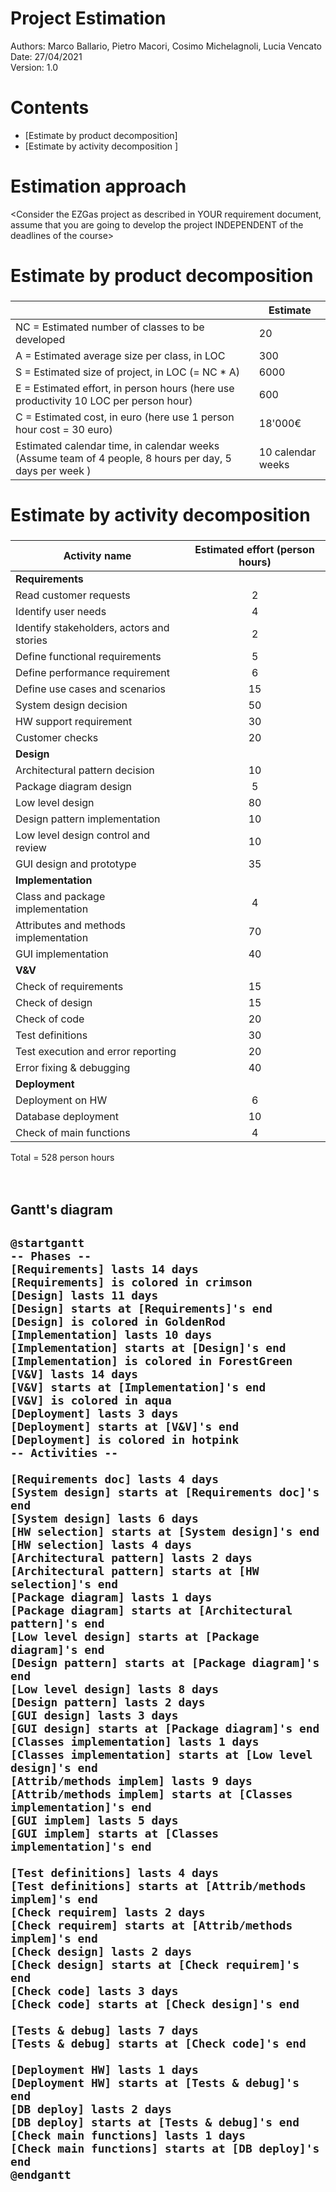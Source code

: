 # Project Estimation  
Authors:  Marco Ballario, Pietro Macori, Cosimo Michelagnoli, Lucia Vencato<br>
Date: 27/04/2021<br>
Version: 1.0
# Contents
- [Estimate by product decomposition]
- [Estimate by activity decomposition ]
# Estimation approach
<Consider the EZGas  project as described in YOUR requirement document, assume that you are going to develop the project INDEPENDENT of the deadlines of the course>
# Estimate by product decomposition
### 
|             | Estimate                        |             
| ----------- | ------------------------------- |  
| NC =  Estimated number of classes to be developed   |              20               |             
|  A = Estimated average size per class, in LOC       |               300             | 
| S = Estimated size of project, in LOC (= NC * A) | 6000 |
| E = Estimated effort, in person hours (here use productivity 10 LOC per person hour)  |              600                        |   
| C = Estimated cost, in euro (here use 1 person hour cost = 30 euro) | 18'000€ | 
| Estimated calendar time, in calendar weeks (Assume team of 4 people, 8 hours per day, 5 days per week ) | 10 calendar weeks |               
# Estimate by activity decomposition
### 
|         Activity name    | Estimated effort (person hours)   |             
|  ------------------------| :-------------------------------: | 
| <Strong>Requirements</Strong>| |
| Read customer requests | 2 |
| Identify user needs | 4 |
| Identify stakeholders, actors and stories | 2 |
| Define functional requirements | 5 |
| Define performance requirement| 6 |
| Define use cases and scenarios | 15 |
| System design decision  | 50 |
| HW support requirement | 30 |
| Customer checks | 20 |
| <Strong>Design</Strong> | |
| Architectural pattern decision | 10 |
| Package diagram design | 5 |
| Low level design | 80 |
| Design pattern implementation | 10 |
| Low level design control and review | 10 |
| GUI design and prototype| 35 |
| <Strong>Implementation </Strong>| |
| Class and package implementation| 4 |
| Attributes and methods implementation | 70 |
| GUI implementation | 40 |
| <Strong>V&V</Strong>  ||
| Check of requirements | 15 |
| Check of design | 15 |
| Check of code | 20 |
| Test definitions | 30 |
| Test execution and error reporting | 20 |
| Error fixing & debugging | 40 |
| <Strong>Deployment</Strong>||
| Deployment on HW | 6 |
| Database deployment | 10 |
| Check of main functions | 4 |

Total = 528 person hours<br><br><br>

<h2>Gantt's diagram<h2>

```plantuml
@startgantt
-- Phases --
[Requirements] lasts 14 days
[Requirements] is colored in crimson
[Design] lasts 11 days
[Design] starts at [Requirements]'s end
[Design] is colored in GoldenRod
[Implementation] lasts 10 days
[Implementation] starts at [Design]'s end
[Implementation] is colored in ForestGreen
[V&V] lasts 14 days
[V&V] starts at [Implementation]'s end
[V&V] is colored in aqua
[Deployment] lasts 3 days
[Deployment] starts at [V&V]'s end
[Deployment] is colored in hotpink
-- Activities --

[Requirements doc] lasts 4 days
[System design] starts at [Requirements doc]'s end
[System design] lasts 6 days
[HW selection] starts at [System design]'s end
[HW selection] lasts 4 days
[Architectural pattern] lasts 2 days
[Architectural pattern] starts at [HW selection]'s end
[Package diagram] lasts 1 days
[Package diagram] starts at [Architectural pattern]'s end
[Low level design] starts at [Package diagram]'s end
[Design pattern] starts at [Package diagram]'s end
[Low level design] lasts 8 days
[Design pattern] lasts 2 days
[GUI design] lasts 3 days
[GUI design] starts at [Package diagram]'s end
[Classes implementation] lasts 1 days
[Classes implementation] starts at [Low level design]'s end
[Attrib/methods implem] lasts 9 days
[Attrib/methods implem] starts at [Classes implementation]'s end
[GUI implem] lasts 5 days
[GUI implem] starts at [Classes implementation]'s end

[Test definitions] lasts 4 days
[Test definitions] starts at [Attrib/methods implem]'s end
[Check requirem] lasts 2 days
[Check requirem] starts at [Attrib/methods implem]'s end
[Check design] lasts 2 days
[Check design] starts at [Check requirem]'s end
[Check code] lasts 3 days
[Check code] starts at [Check design]'s end

[Tests & debug] lasts 7 days
[Tests & debug] starts at [Check code]'s end

[Deployment HW] lasts 1 days
[Deployment HW] starts at [Tests & debug]'s end
[DB deploy] lasts 2 days
[DB deploy] starts at [Tests & debug]'s end
[Check main functions] lasts 1 days
[Check main functions] starts at [DB deploy]'s end
@endgantt
```
